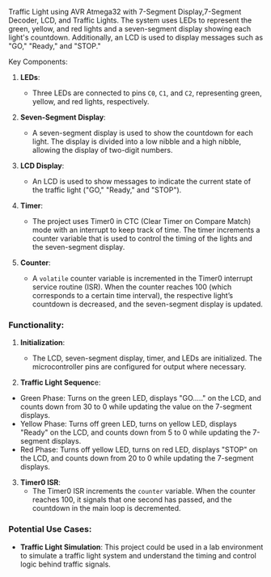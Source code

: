  Traffic Light using AVR Atmega32 with 7-Segment Display,7-Segment Decoder, LCD, and Traffic Lights.
 The system uses LEDs to represent the green, yellow, and red lights and a seven-segment display showing each light's countdown. Additionally, an LCD is used to display messages such as "GO," "Ready," and "STOP."

Key Components:
1. **LEDs**:
   - Three LEDs are connected to pins `C0`, `C1`, and `C2`, representing green, yellow, and red lights, respectively.

2. **Seven-Segment Display**:
   - A seven-segment display is used to show the countdown for each light. The display is divided into a low nibble and a high nibble, allowing the display of two-digit numbers.

3. **LCD Display**:
   - An LCD is used to show messages to indicate the current state of the traffic light ("GO," "Ready," and "STOP").

4. **Timer**:
   - The project uses Timer0 in CTC (Clear Timer on Compare Match) mode with an interrupt to keep track of time. The timer increments a counter variable that is used to control the timing of the lights and the seven-segment display.

5. **Counter**:
   - A `volatile` counter variable is incremented in the Timer0 interrupt service routine (ISR). When the counter reaches 100 (which corresponds to a certain time interval), the respective light’s countdown is decreased, and the seven-segment display is updated.

### Functionality:
1. **Initialization**:
   - The LCD, seven-segment display, timer, and LEDs are initialized. The microcontroller pins are configured for output where necessary.

2. **Traffic Light Sequenc**e:
  - Green Phase:
Turns on the green LED, displays "GO....." on the LCD, and counts down from 30 to 0 while updating the value on the 7-segment displays.
  - Yellow Phase:
Turns off green LED, turns on yellow LED, displays "Ready" on the LCD, and counts down from 5 to 0 while updating the 7-segment displays.
  - Red Phase:
Turns off yellow LED, turns on red LED, displays "STOP" on the LCD, and counts down from 20 to 0 while updating the 7-segment displays.
3. **Timer0 ISR**:
   - The Timer0 ISR increments the `counter` variable. When the counter reaches 100, it signals that one second has passed, and the countdown in the main loop is decremented.

### Potential Use Cases:
- **Traffic Light Simulation**: This project could be used in a lab environment to simulate a traffic light system and understand the timing and control logic behind traffic signals.
